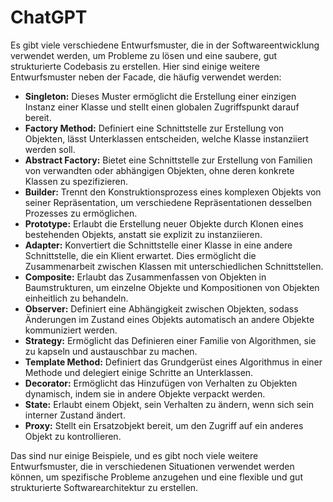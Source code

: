 
# ChatGPT
Es gibt viele verschiedene Entwurfsmuster, die in der Softwareentwicklung verwendet werden, um Probleme zu lösen und eine saubere, gut strukturierte Codebasis zu erstellen. Hier sind einige weitere Entwurfsmuster neben der Facade, die häufig verwendet werden:

* __Singleton:__ Dieses Muster ermöglicht die Erstellung einer einzigen Instanz einer Klasse und stellt einen globalen Zugriffspunkt darauf bereit.
* __Factory Method:__ Definiert eine Schnittstelle zur Erstellung von Objekten, lässt Unterklassen entscheiden, welche Klasse instanziiert werden soll.
* __Abstract Factory:__ Bietet eine Schnittstelle zur Erstellung von Familien von verwandten oder abhängigen Objekten, ohne deren konkrete Klassen zu spezifizieren.
* __Builder:__ Trennt den Konstruktionsprozess eines komplexen Objekts von seiner Repräsentation, um verschiedene Repräsentationen desselben Prozesses zu ermöglichen.
* __Prototype:__ Erlaubt die Erstellung neuer Objekte durch Klonen eines bestehenden Objekts, anstatt sie explizit zu instanziieren.
* __Adapter:__ Konvertiert die Schnittstelle einer Klasse in eine andere Schnittstelle, die ein Klient erwartet. Dies ermöglicht die Zusammenarbeit zwischen Klassen mit unterschiedlichen Schnittstellen.
* __Composite:__ Erlaubt das Zusammenfassen von Objekten in Baumstrukturen, um einzelne Objekte und Kompositionen von Objekten einheitlich zu behandeln.
* __Observer:__ Definiert eine Abhängigkeit zwischen Objekten, sodass Änderungen im Zustand eines Objekts automatisch an andere Objekte kommuniziert werden. 
* __Strategy:__ Ermöglicht das Definieren einer Familie von Algorithmen, sie zu kapseln und austauschbar zu machen. 
* __Template Method:__ Definiert das Grundgerüst eines Algorithmus in einer Methode und delegiert einige Schritte an Unterklassen. 
* __Decorator:__ Ermöglicht das Hinzufügen von Verhalten zu Objekten dynamisch, indem sie in andere Objekte verpackt werden. 
* __State:__ Erlaubt einem Objekt, sein Verhalten zu ändern, wenn sich sein interner Zustand ändert. 
* __Proxy:__ Stellt ein Ersatzobjekt bereit, um den Zugriff auf ein anderes Objekt zu kontrollieren. 

Das sind nur einige Beispiele, und es gibt noch viele weitere Entwurfsmuster, die in verschiedenen Situationen verwendet werden können, um spezifische Probleme anzugehen und eine flexible und gut strukturierte Softwarearchitektur zu erstellen.